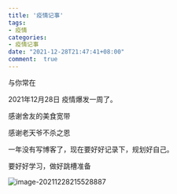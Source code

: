 ```yaml
---
title: '疫情记事'
tags: 
- 疫情
categories: 
- 疫情记事
date: "2021-12-28T21:47:41+08:00"
comment:  true    
---
```


与你常在

<!--more-->

2021年12月28日 疫情爆发一周了。

感谢舍友的美食宽带

感谢老天爷不杀之恩



一年没有写博客了，现在要好好记录下，规划好自己。

要好好学习，做好跳槽准备

![image-20211228215528887](D:\go-work\src\hugo_hk_blog\content\post\随笔\image-20211228215528887.png)